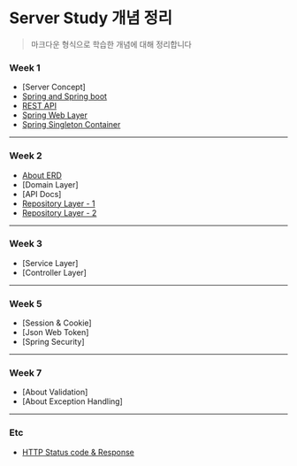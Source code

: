 # Server Study 개념 정리
> 마크다운 형식으로 학습한 개념에 대해 정리합니다

### Week 1

- [Server Concept]
- [Spring and Spring boot](./week1/junhyeong/Spring과%20Spring%20boot.md)
- [REST API](./week1/dongwoo/API와%20REST%20API.md)
- [Spring Web Layer](./week1/eunmi/1week.md)
- [Spring Singleton Container](./week1/wonjeong/Singleton%20Container.md)

---

### Week 2

- [About ERD](./week2/eunmi/[2주차]%20ERD%20&%20API%20Docs.md)
- [Domain Layer]
- [API Docs]
- [Repository Layer - 1](./week2/junhyeong/Repository%20Layer%20구현.md)
- [Repository Layer - 2](./week2/wonjeong/2주차%20Repository%20Layer의%20구현%20(without%20JPA).md)

---

### Week 3

- [Service Layer]
- [Controller Layer]

---

### Week 5

- [Session & Cookie]
- [Json Web Token]
- [Spring Security]

---

### Week 7

- [About Validation]
- [About Exception Handling]

---

### Etc

- [HTTP Status code & Response](./etc/juwon/HTTP%20Status%20code%20&%20Response.md)
